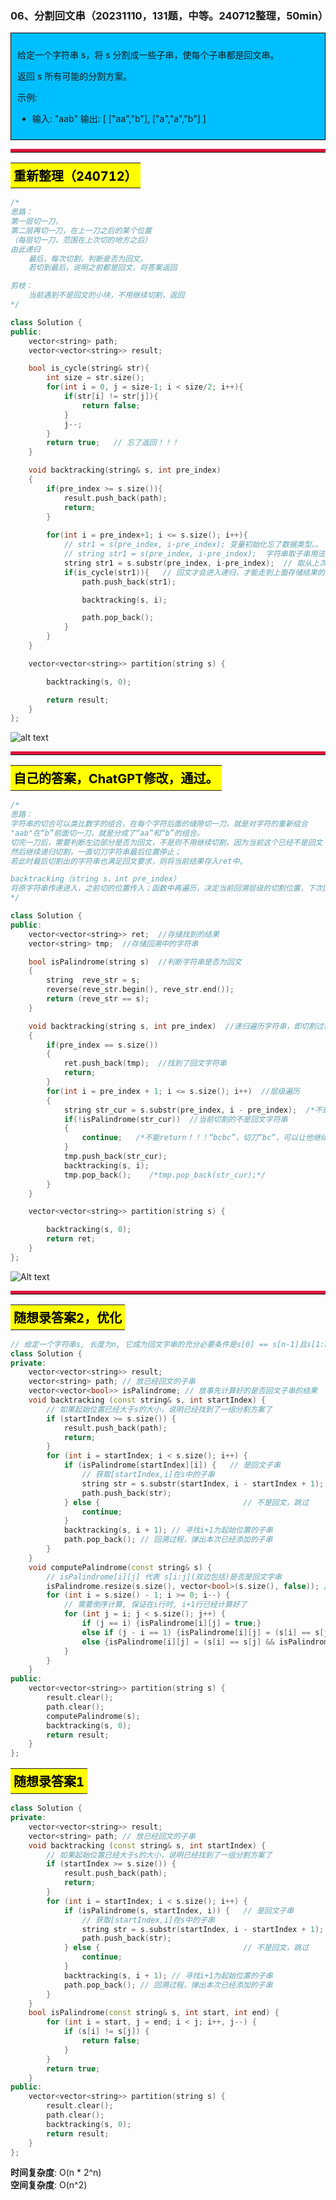 ### 06、分割回文串（20231110，131题，中等。240712整理，50min）
<div style="border: 1px solid black; padding: 10px; background-color: #00BFFF;">

给定一个字符串 s，将 s 分割成一些子串，使每个子串都是回文串。

返回 s 所有可能的分割方案。

示例: 
- 输入: "aab" 输出: [ ["aa","b"], ["a","a","b"] ]

  </p>
</div>

<hr style="border-top: 5px solid #DC143C;">
<table>
  <tr>
    <td bgcolor="Yellow" style="padding: 5px; border: 0px solid black;">
      <span style="font-weight: bold; font-size: 20px;color: black;">
      重新整理（240712）
      </span>
    </td>
  </tr>
</table>

```C++
/*
思路：
第一层切一刀，
第二层再切一刀，在上一刀之后的某个位置
（每层切一刀，范围在上次切的地方之后）
由此递归
    最后，每次切割，判断是否为回文。
    若切到最后，说明之前都是回文，将答案返回

剪枝：
    当前遇到不是回文的小块，不用继续切割，返回
*/

class Solution {
public:
    vector<string> path;
    vector<vector<string>> result;

    bool is_cycle(string& str){
        int size = str.size();
        for(int i = 0, j = size-1; i < size/2; i++){
            if(str[i] != str[j]){
                return false;
            }
            j--;
        }
        return true;   // 忘了返回！！！
    }

    void backtracking(string& s, int pre_index)  
    {
        if(pre_index >= s.size()){
            result.push_back(path);
            return;
        }
        
        for(int i = pre_index+1; i <= s.size(); i++){
            // str1 = s(pre_index, i-pre_index); 变量初始化忘了数据类型。。
            // string str1 = s(pre_index, i-pre_index);  字符串取子串用法错误，要用成员函数substr()
            string str1 = s.substr(pre_index, i-pre_index);  // 取从上次切割起，到现在切割点的字符串
            if(is_cycle(str1)){   // 回文才会进入递归，才能走到上面存储结果的return语句，不是回文走不到，所以不是回文不会存入结果中！！
                path.push_back(str1);

                backtracking(s, i);

                path.pop_back();
            }
        }
    }

    vector<vector<string>> partition(string s) {

        backtracking(s, 0);

        return result;
    }
};
```

![alt text](image/4d52990121ee33a8121f3b3665d472f.png)


<hr style="border-top: 5px solid #DC143C;">

<table>
  <tr>
    <td bgcolor="Yellow" style="padding: 5px; border: 0px solid black;">
      <span style="font-weight: bold; font-size: 20px;color: black;">
      自己的答案，ChatGPT修改，通过。
      </span>
    </td>
  </tr>
</table>

```C++
/*
思路：
字符串的切合可以类比数字的组合，在每个字符后面的缝隙切一刀，就是对字符的重新组合
"aab"在“b”前面切一刀，就是分成了“aa”和“b”的组合。
切完一刀后，需要判断左边部分是否为回文，不是则不用继续切割，因为当前这个已经不是回文；
然后继续递归切割，一直切刀字符串最后位置停止；
若此时最后切割出的字符串也满足回文要求，则将当前结果存入ret中。

backtracking（string s，int pre_index）
将原字符串传递进入，之前切的位置传入；函数中再遍历，决定当前回溯层级的切割位置，下次回溯将次位置作为索引传入。
*/

class Solution {
public:
    vector<vector<string>> ret;  //存储找到的结果
    vector<string> tmp;  //存储回溯中的字符串

    bool isPalindrome(string s)  //判断字符串是否为回文
    {
        string  reve_str = s;
        reverse(reve_str.begin(), reve_str.end());
        return (reve_str == s);
    }

    void backtracking(string s, int pre_index)  //递归遍历字符串，即切割过程
    {
        if(pre_index == s.size())
        {
            ret.push_back(tmp);  //找到了回文字符串
            return;
        }
        for(int i = pre_index + 1; i <= s.size(); i++)  //层级遍历
        {
            string str_cur = s.substr(pre_index, i - pre_index);  /*不是s.substr(pre_index, i)。从pre_index处开始，取(i - pre_index)个字符*/
            if(!isPalindrome(str_cur))  //当前切割的不是回文字符串
            {
                continue;   /*不能return！！！“bcbc”，切刀“bc”，可以让他继续切到“bcbc”最后，也是回文！*/
            }
            tmp.push_back(str_cur);
            backtracking(s, i);
            tmp.pop_back();    /*tmp.pop_back(str_cur);*/
        }
    }

    vector<vector<string>> partition(string s) {

        backtracking(s, 0);
        return ret;
    }
};
```
![Alt text](image/image-53.png)


<hr style="border-top: 5px solid #DC143C;">

<table>
  <tr>
    <td bgcolor="Yellow" style="padding: 5px; border: 0px solid black;">
      <span style="font-weight: bold; font-size: 20px;color: black;">
      随想录答案2，优化
      </span>
    </td>
  </tr>
</table>

```C++
// 给定一个字符串s, 长度为n, 它成为回文字串的充分必要条件是s[0] == s[n-1]且s[1:n-1]是回文字串。
class Solution {
private:
    vector<vector<string>> result;
    vector<string> path; // 放已经回文的子串
    vector<vector<bool>> isPalindrome; // 放事先计算好的是否回文子串的结果
    void backtracking (const string& s, int startIndex) {
        // 如果起始位置已经大于s的大小，说明已经找到了一组分割方案了
        if (startIndex >= s.size()) {
            result.push_back(path);
            return;
        }
        for (int i = startIndex; i < s.size(); i++) {
            if (isPalindrome[startIndex][i]) {   // 是回文子串
                // 获取[startIndex,i]在s中的子串
                string str = s.substr(startIndex, i - startIndex + 1);
                path.push_back(str);
            } else {                                // 不是回文，跳过
                continue;
            }
            backtracking(s, i + 1); // 寻找i+1为起始位置的子串
            path.pop_back(); // 回溯过程，弹出本次已经添加的子串
        }
    }
    void computePalindrome(const string& s) {
        // isPalindrome[i][j] 代表 s[i:j](双边包括)是否是回文字串 
        isPalindrome.resize(s.size(), vector<bool>(s.size(), false)); // 根据字符串s, 刷新布尔矩阵的大小
        for (int i = s.size() - 1; i >= 0; i--) { 
            // 需要倒序计算, 保证在i行时, i+1行已经计算好了
            for (int j = i; j < s.size(); j++) {
                if (j == i) {isPalindrome[i][j] = true;}
                else if (j - i == 1) {isPalindrome[i][j] = (s[i] == s[j]);}
                else {isPalindrome[i][j] = (s[i] == s[j] && isPalindrome[i+1][j-1]);}
            }
        }
    }
public:
    vector<vector<string>> partition(string s) {
        result.clear();
        path.clear();
        computePalindrome(s);
        backtracking(s, 0);
        return result;
    }
};
```

<table>
  <tr>
    <td bgcolor="Yellow" style="padding: 5px; border: 0px solid black;">
      <span style="font-weight: bold; font-size: 20px;color: black;">
      随想录答案1
      </span>
    </td>
  </tr>
</table>

```C++
class Solution {
private:
    vector<vector<string>> result;
    vector<string> path; // 放已经回文的子串
    void backtracking (const string& s, int startIndex) {
        // 如果起始位置已经大于s的大小，说明已经找到了一组分割方案了
        if (startIndex >= s.size()) {
            result.push_back(path);
            return;
        }
        for (int i = startIndex; i < s.size(); i++) {
            if (isPalindrome(s, startIndex, i)) {   // 是回文子串
                // 获取[startIndex,i]在s中的子串
                string str = s.substr(startIndex, i - startIndex + 1);
                path.push_back(str);
            } else {                                // 不是回文，跳过
                continue;
            }
            backtracking(s, i + 1); // 寻找i+1为起始位置的子串
            path.pop_back(); // 回溯过程，弹出本次已经添加的子串
        }
    }
    bool isPalindrome(const string& s, int start, int end) {
        for (int i = start, j = end; i < j; i++, j--) {
            if (s[i] != s[j]) {
                return false;
            }
        }
        return true;
    }
public:
    vector<vector<string>> partition(string s) {
        result.clear();
        path.clear();
        backtracking(s, 0);
        return result;
    }
};
```
**时间复杂度**: O(n * 2^n)  
**空间复杂度**: O(n^2)